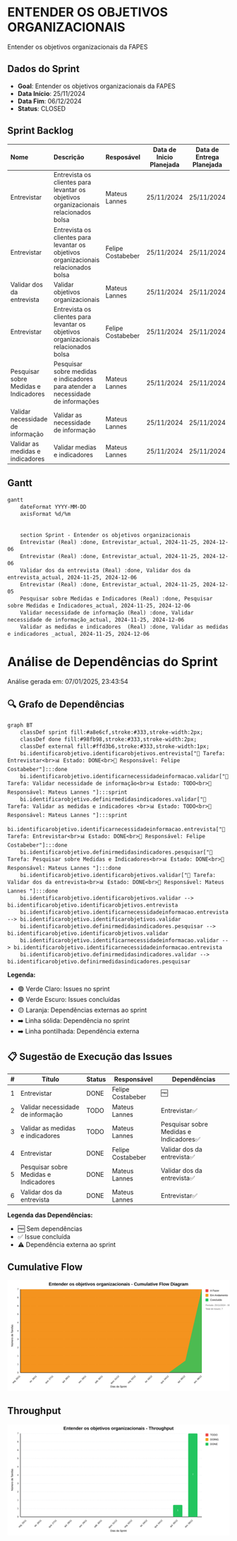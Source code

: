 # ENTENDER OS OBJETIVOS ORGANIZACIONAIS

Entender os objetivos organizacionais da FAPES

## Dados do Sprint
* **Goal**:  Entender os objetivos organizacionais da FAPES
* **Data Início**: 25/11/2024
* **Data Fim**: 06/12/2024
* **Status**: CLOSED
## Sprint Backlog

|Nome |Descrição|Resposável |Data de Inicio Planejada| Data de Entrega Planejada| Data de Inicío | Data Entrega | Status|
|:----|:---------|:-------- |:----------------------:| :-----------------------:| :------------: |:------------:|:-----:|
|Entrevistar|Entrevista os clientes para levantar os objetivos organizacionais relacionados bolsa|Mateus Lannes |25/11/2024|25/11/2024|25/11/2024|06/12/2024|TODO|
|Entrevistar|Entrevista os clientes para levantar os objetivos organizacionais relacionados bolsa|Felipe Costabeber|25/11/2024|25/11/2024|25/11/2024|06/12/2024|DONE|
|Validar dos da entrevista|Validar objetivos organizacionais|Mateus Lannes |25/11/2024|25/11/2024|25/11/2024|06/12/2024|DONE|
|Entrevistar|Entrevista os clientes para levantar os objetivos organizacionais relacionados bolsa|Felipe Costabeber|25/11/2024|25/11/2024|25/11/2024|05/12/2024|DONE|
|Pesquisar sobre Medidas e Indicadores|Pesquisar sobre medidas e indicadores para atender a necessidade de informações|Mateus Lannes |25/11/2024|25/11/2024|25/11/2024|06/12/2024|DONE|
|Validar necessidade de informação|Validar as necessidade de informação|Mateus Lannes |25/11/2024|25/11/2024|25/11/2024|06/12/2024|TODO|
|Validar as medidas e indicadores |Validar medias e indicadores|Mateus Lannes |25/11/2024|25/11/2024|25/11/2024|06/12/2024|TODO|
     
## Gantt 

```mermaid
gantt
    dateFormat YYYY-MM-DD
    axisFormat %d/%m


    section Sprint - Entender os objetivos organizacionais
    Entrevistar (Real) :done, Entrevistar_actual, 2024-11-25, 2024-12-06
    Entrevistar (Real) :done, Entrevistar_actual, 2024-11-25, 2024-12-06
    Validar dos da entrevista (Real) :done, Validar dos da entrevista_actual, 2024-11-25, 2024-12-06
    Entrevistar (Real) :done, Entrevistar_actual, 2024-11-25, 2024-12-05
    Pesquisar sobre Medidas e Indicadores (Real) :done, Pesquisar sobre Medidas e Indicadores_actual, 2024-11-25, 2024-12-06
    Validar necessidade de informação (Real) :done, Validar necessidade de informação_actual, 2024-11-25, 2024-12-06
    Validar as medidas e indicadores  (Real) :done, Validar as medidas e indicadores _actual, 2024-11-25, 2024-12-06
```

# Análise de Dependências do Sprint

Análise gerada em: 07/01/2025, 23:43:54

## 🔍 Grafo de Dependências

```mermaid
graph BT
    classDef sprint fill:#a8e6cf,stroke:#333,stroke-width:2px;
    classDef done fill:#98fb98,stroke:#333,stroke-width:2px;
    classDef external fill:#ffd3b6,stroke:#333,stroke-width:1px;
    bi.identificarobjetivo.identificarobjetivos.entrevista["📝 Tarefa: Entrevistar<br>📊 Estado: DONE<br>👤 Responsável: Felipe Costabeber"]:::done
    bi.identificarobjetivo.identificarnecessidadeinformacao.validar["📝 Tarefa: Validar necessidade de informação<br>📊 Estado: TODO<br>👤 Responsável: Mateus Lannes "]:::sprint
    bi.identificarobjetivo.definirmedidasindicadores.validar["📝 Tarefa: Validar as medidas e indicadores <br>📊 Estado: TODO<br>👤 Responsável: Mateus Lannes "]:::sprint
    bi.identificarobjetivo.identificarnecessidadeinformacao.entrevista["📝 Tarefa: Entrevistar<br>📊 Estado: DONE<br>👤 Responsável: Felipe Costabeber"]:::done
    bi.identificarobjetivo.definirmedidasindicadores.pesquisar["📝 Tarefa: Pesquisar sobre Medidas e Indicadores<br>📊 Estado: DONE<br>👤 Responsável: Mateus Lannes "]:::done
    bi.identificarobjetivo.identificarobjetivos.validar["📝 Tarefa: Validar dos da entrevista<br>📊 Estado: DONE<br>👤 Responsável: Mateus Lannes "]:::done
    bi.identificarobjetivo.identificarobjetivos.validar --> bi.identificarobjetivo.identificarobjetivos.entrevista
    bi.identificarobjetivo.identificarnecessidadeinformacao.entrevista --> bi.identificarobjetivo.identificarobjetivos.validar
    bi.identificarobjetivo.definirmedidasindicadores.pesquisar --> bi.identificarobjetivo.identificarobjetivos.validar
    bi.identificarobjetivo.identificarnecessidadeinformacao.validar --> bi.identificarobjetivo.identificarnecessidadeinformacao.entrevista
    bi.identificarobjetivo.definirmedidasindicadores.validar --> bi.identificarobjetivo.definirmedidasindicadores.pesquisar
```

**Legenda:**
- 🟢 Verde Claro: Issues no sprint
- 🟢 Verde Escuro: Issues concluídas
- 🟡 Laranja: Dependências externas ao sprint
- ➡️ Linha sólida: Dependência no sprint
- ➡️ Linha pontilhada: Dependência externa

## 📋 Sugestão de Execução das Issues

| # | Título | Status | Responsável | Dependências |
|---|--------|--------|-------------|---------------|
| 1 | Entrevistar | DONE | Felipe Costabeber | 🆓 |
| 2 | Validar necessidade de informação | TODO | Mateus Lannes  | Entrevistar✅ |
| 3 | Validar as medidas e indicadores  | TODO | Mateus Lannes  | Pesquisar sobre Medidas e Indicadores✅ |
| 4 | Entrevistar | DONE | Felipe Costabeber | Validar dos da entrevista✅ |
| 5 | Pesquisar sobre Medidas e Indicadores | DONE | Mateus Lannes  | Validar dos da entrevista✅ |
| 6 | Validar dos da entrevista | DONE | Mateus Lannes  | Entrevistar✅ |

**Legenda das Dependências:**
- 🆓 Sem dependências
- ✅ Issue concluída
- ⚠️ Dependência externa ao sprint

            
## Cumulative Flow
![ Cumulative Flow](./charts/cfd-sprin1.svg)

## Throughput
![ Throughput](./charts/throuput-sprin1.svg)
        

        